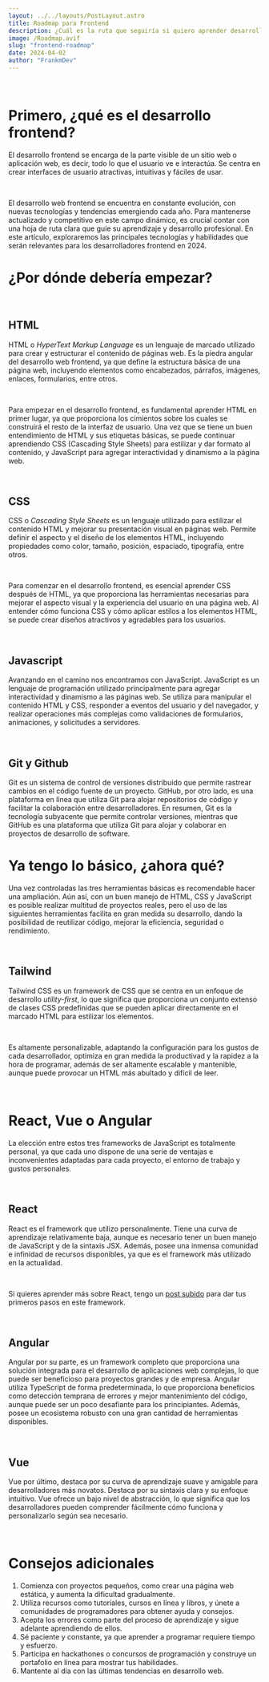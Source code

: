 ```yaml
---
layout: ../../layouts/PostLayout.astro
title: Roadmap para Frontend
description: ¿Cuál es la ruta que seguiría si quiero aprender desarrollo Frontend en 2024?
image: /Roadmap.avif
slug: "frontend-roadmap"
date: 2024-04-02
author: "FrankmDev"
---
```


<p>&nbsp</p>
<h1 class='postTitle'>Primero, ¿qué es el desarrollo frontend?</h1>
El desarrollo frontend se encarga de la parte visible de un sitio web o aplicación web, es decir, todo lo que el usuario ve e interactúa. Se centra en crear interfaces de usuario atractivas, intuitivas y fáciles de usar.<p>&nbsp</p>

El desarrollo web frontend se encuentra en constante evolución, con nuevas tecnologías y tendencias emergiendo cada año. Para mantenerse actualizado y competitivo en este campo dinámico, es crucial contar con una hoja de ruta clara que guíe su aprendizaje y desarrollo profesional. En este artículo, exploraremos las principales tecnologías y habilidades que serán relevantes para los desarrolladores frontend en 2024.

<h1 class='postTitle'>¿Por dónde debería empezar?</h1>
<p>&nbsp</p>
<h2 class='postSubtitle'>HTML</h2>

HTML o <i>HyperText Markup Language</i> es un lenguaje de marcado utilizado para crear y estructurar el contenido de páginas web. Es la piedra angular del desarrollo web frontend, ya que define la estructura básica de una página web, incluyendo elementos como encabezados, párrafos, imágenes, enlaces, formularios, entre otros.

<p>&nbsp</p>
Para empezar en el desarrollo frontend, es fundamental aprender HTML en primer lugar, ya que proporciona los cimientos sobre los cuales se construirá el resto de la interfaz de usuario. Una vez que se tiene un buen entendimiento de HTML y sus etiquetas básicas, se puede continuar aprendiendo CSS (Cascading Style Sheets) para estilizar y dar formato al contenido, y JavaScript para agregar interactividad y dinamismo a la página web.

<p>&nbsp</p>
<h2 class='postSubtitle'>CSS</h2>

CSS o <i>Cascading Style Sheets</i> es un lenguaje utilizado para estilizar el contenido HTML y mejorar su presentación visual en páginas web. Permite definir el aspecto y el diseño de los elementos HTML, incluyendo propiedades como color, tamaño, posición, espaciado, tipografía, entre otros.

<p>&nbsp</p>

Para comenzar en el desarrollo frontend, es esencial aprender CSS después de HTML, ya que proporciona las herramientas necesarias para mejorar el aspecto visual y la experiencia del usuario en una página web. Al entender cómo funciona CSS y cómo aplicar estilos a los elementos HTML, se puede crear diseños atractivos y agradables para los usuarios.

<p>&nbsp</p>
<h2 class='postSubtitle'>Javascript</h2>

Avanzando en el camino nos encontramos con JavaScript.
JavaScript es un lenguaje de programación utilizado principalmente para agregar interactividad y dinamismo a las páginas web. Se utiliza para manipular el contenido HTML y CSS, responder a eventos del usuario y del navegador, y realizar operaciones más complejas como validaciones de formularios, animaciones, y solicitudes a servidores.

<p>&nbsp</p>
<h2 class='postSubtitle'>Git y Github</h2>
Git es un sistema de control de versiones distribuido que permite rastrear cambios en el código fuente de un proyecto. GitHub, por otro lado, es una plataforma en línea que utiliza Git para alojar repositorios de código y facilitar la colaboración entre desarrolladores. En resumen, Git es la tecnología subyacente que permite controlar versiones, mientras que GitHub es una plataforma que utiliza Git para alojar y colaborar en proyectos de desarrollo de software.

<h1 class='postTitle'>Ya tengo lo básico, ¿ahora qué?</h1>

Una vez controladas las tres herramientas básicas es recomendable hacer una ampliación. Aún así, con un buen manejo de HTML, CSS y JavaScript es posible realizar multitud de proyectos reales, pero el uso de las siguientes herramientas facilita en gran medida su desarrollo, dando la posibilidad de reutilizar código, mejorar la eficiencia, seguridad o rendimiento.

<p>&nbsp</p>
<h2 class='postSubtitle'>Tailwind</h2>
Tailwind CSS es un framework de CSS que se centra en un enfoque de desarrollo <i>utility-first</i>, lo que significa que proporciona un conjunto extenso de clases CSS predefinidas que se pueden aplicar directamente en el marcado HTML para estilizar los elementos.
<p>&nbsp</p>
Es altamente personalizable, adaptando la configuración para los gustos de cada desarrollador, optimiza en gran medida la productivad y la rapidez a la hora de programar, además de ser altamente escalable y mantenible, aunque puede provocar un HTML más abultado y difícil de leer.

<p>&nbsp</p>
<h1 class='postTitle'>React, Vue o Angular</h1>
La elección entre estos tres frameworks de JavaScript es totalmente personal, ya que cada uno dispone de una serie de ventajas e inconvenientes adaptadas para cada proyecto, el entorno de trabajo y gustos personales.
<p>&nbsp</p>

<h2 class='postSubtitle'>React</h2>
React es el framework que utilizo personalmente. Tiene una curva de aprendizaje relativamente baja, aunque es necesario tener un buen manejo de JavaScript y de la sintaxis JSX. Además, posee una inmensa comunidad e infinidad de recursos disponibles, ya que es el framework más utilizado en la actualidad.
<p>&nbsp</p>
Si quieres aprender más sobre React, tengo un <a class='text-main' href='/posts/introduccion-react'>post subido</a> para dar tus primeros pasos en este framework.

<p>&nbsp</p>
<h2 class='postSubtitle'>Angular</h2>
Angular por su parte, es un framework completo que proporciona una solución integrada para el desarrollo de aplicaciones web complejas, lo que puede ser beneficioso para proyectos grandes y de empresa.
Angular utiliza TypeScript de forma predeterminada, lo que proporciona beneficios como detección temprana de errores y mejor mantenimiento del código, aunque puede ser un poco desafiante para los principiantes.
Además, posee un ecosistema robusto con una gran cantidad de herramientas disponibles.

<p>&nbsp</p>
<h2 class='postSubtitle'>Vue</h2>
Vue por último, destaca por su curva de aprendizaje suave y amigable para desarrolladores más novatos. Destaca por su sintaxis clara y su enfoque intuitivo. Vue ofrece un bajo nivel de abstracción, lo que significa que los desarrolladores pueden comprender fácilmente cómo funciona y personalizarlo según sea necesario.

<p>&nbsp</p>
<h1 class='postTitle'>Consejos adicionales</h1>

<ol class="list-decimal list-inside">
    <li class="mb-2">Comienza con proyectos pequeños, como crear una página web estática, y aumenta la dificultad gradualmente.</li>
    <li class="mb-2">Utiliza recursos como tutoriales, cursos en línea y libros, y únete a comunidades de programadores para obtener ayuda y consejos.</li>
    <li class="mb-2">Acepta los errores como parte del proceso de aprendizaje y sigue adelante aprendiendo de ellos.</li>
    <li class="mb-2">Sé paciente y constante, ya que aprender a programar requiere tiempo y esfuerzo.</li>
    <li class="mb-2">Participa en hackathones o concursos de programación y construye un portafolio en línea para mostrar tus habilidades.</li>
    <li class="mb-2">Mantente al día con las últimas tendencias en desarrollo web.</li>
</ol>
